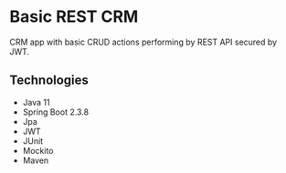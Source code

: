 Basic REST CRM
======

CRM app with basic CRUD actions performing by REST API secured by JWT.

Technologies
------

* Java 11
* Spring Boot 2.3.8
* Jpa
* JWT
* JUnit
* Mockito
* Maven
